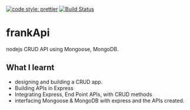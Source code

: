 [![code style: prettier](https://img.shields.io/badge/code_style-prettier-ff69b4.svg?style=flat-square)](https://github.com/prettier/prettier)
[![Build Status](https://travis-ci.org/frankc60/frankApi.svg?branch=master)](https://travis-ci.org/frankc60/frankApi)
# frankApi
nodejs CRUD API using Mongoose, MongoDB.

## What I learnt
* designing and building a CRUD app.
* Building APIs in Express
* Integrating Express, End Point APIs, with CRUD methods
* interfacing Mongoose & MongoDB with express and the APIs created.
